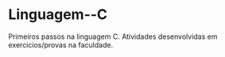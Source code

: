 # Linguagem--C
Primeiros passos na linguagem C. 
Atividades desenvolvidas em exercicios/provas na faculdade. 

